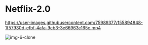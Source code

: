 # Netflix-2.0
https://user-images.githubusercontent.com/75989377/155894848-1f57930d-efbf-4afa-9cb3-3e66963c165c.mp4

![img-6-clone](https://user-images.githubusercontent.com/75989377/155894965-e84650df-2337-498d-af26-649c4dc25cb5.jpg)
